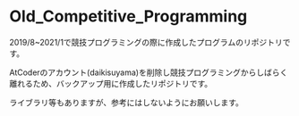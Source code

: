 # Old_Competitive_Programming

2019/8~2021/1で競技プログラミングの際に作成したプログラムのリポジトリです。

AtCoderのアカウント(daikisuyama)を削除し競技プログラミングからしばらく離れるため、バックアップ用に作成したリポジトリです。

ライブラリ等もありますが、参考にはしないようにお願いします。
